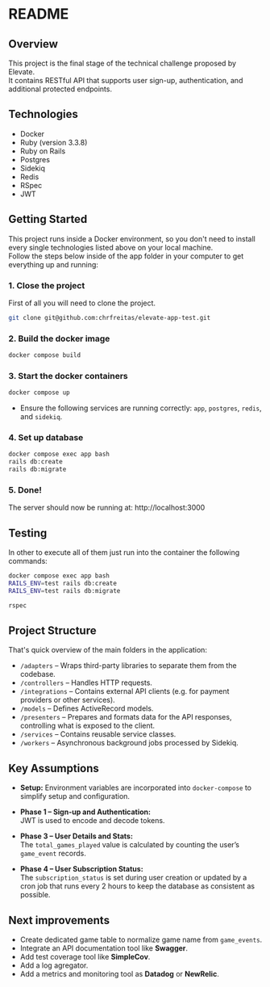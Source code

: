 # README

## Overview

This project is the final stage of the technical challenge proposed by Elevate.  
It contains RESTful API that supports user sign-up, authentication, and additional protected endpoints.  


## Technologies
- Docker
- Ruby (version 3.3.8)
- Ruby on Rails
- Postgres
- Sidekiq
- Redis
- RSpec
- JWT

## Getting Started

This project runs inside a Docker environment, so you don't need to install every single technologies listed above on your local machine.  
Follow the steps below inside of the app folder in your computer to get everything up and running:


### 1. Close the project
First of all you will need to clone the project.

```bash
git clone git@github.com:chrfreitas/elevate-app-test.git
```

### 2. Build the docker image

```bash
docker compose build
```

### 3. Start the docker containers

```bash
docker compose up
```
* Ensure the following services are running correctly: `app`, `postgres`, `redis`, and `sidekiq`.

### 4. Set up database

```bash
docker compose exec app bash
rails db:create
rails db:migrate
```

### 5. Done!
The server should now be running at: http://localhost:3000


## Testing
In other to execute all of them just run into the container the following commands:


```bash
docker compose exec app bash
RAILS_ENV=test rails db:create
RAILS_ENV=test rails db:migrate

rspec
```

## Project Structure
That's quick overview of the main folders in the application:

- `/adapters` – Wraps third-party libraries to separate them from the codebase.
- `/controllers` – Handles HTTP requests.
- `/integrations` – Contains external API clients (e.g. for payment providers or other services).
- `/models` – Defines ActiveRecord models.
- `/presenters` – Prepares and formats data for the API responses, controlling what is exposed to the client.
- `/services` – Contains reusable service classes.
- `/workers` – Asynchronous background jobs processed by Sidekiq.

## Key Assumptions

- **Setup:**
  Environment variables are incorporated into `docker-compose` to simplify setup and configuration.

- **Phase 1 – Sign-up and Authentication:**  
  JWT is used to encode and decode tokens.

- **Phase 3 – User Details and Stats:**  
  The `total_games_played` value is calculated by counting the user’s `game_event` records.

- **Phase 4 – User Subscription Status:**  
  The `subscription_status` is set during user creation or updated by a cron job that runs every 2 hours to keep the database as consistent as possible.


## Next improvements

- Create dedicated game table to normalize game name from `game_events`.
- Integrate an API documentation tool like **Swagger**.
- Add test coverage tool like **SimpleCov**.
- Add a log agregator.
- Add a metrics and monitoring tool  as **Datadog** or **NewRelic**.
